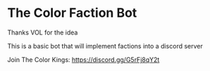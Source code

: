 # The Color Faction Bot

Thanks VOL for the idea

This is a basic bot that will implement factions into a discord server

Join The Color Kings: https://discord.gg/G5rFj8qY2t
